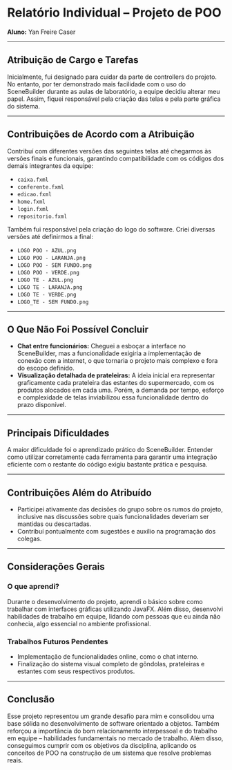 # Relatório Individual – Projeto de POO

**Aluno:** Yan Freire Caser

---

## Atribuição de Cargo e Tarefas

Inicialmente, fui designado para cuidar da parte de controllers do projeto. No entanto, por ter demonstrado mais facilidade com o uso do SceneBuilder durante as aulas de laboratório, a equipe decidiu alterar meu papel. Assim, fiquei responsável pela criação das telas e pela parte gráfica do sistema.

---

## Contribuições de Acordo com a Atribuição

Contribuí com diferentes versões das seguintes telas até chegarmos às versões finais e funcionais, garantindo compatibilidade com os códigos dos demais integrantes da equipe:

- `caixa.fxml`  
- `conferente.fxml`  
- `edicao.fxml`  
- `home.fxml`  
- `login.fxml`  
- `repositorio.fxml`  

Também fui responsável pela criação do logo do software. Criei diversas versões até definirmos a final:

- `LOGO POO - AZUL.png`  
- `LOGO POO - LARANJA.png`  
- `LOGO POO - SEM FUNDO.png`  
- `LOGO POO - VERDE.png`  
- `LOGO TE - AZUL.png`  
- `LOGO TE - LARANJA.png`  
- `LOGO TE - VERDE.png`  
- `LOGO_TE - SEM FUNDO.png`

---

## O Que Não Foi Possível Concluir

- **Chat entre funcionários:** Cheguei a esboçar a interface no SceneBuilder, mas a funcionalidade exigiria a implementação de conexão com a internet, o que tornaria o projeto mais complexo e fora do escopo definido.
- **Visualização detalhada de prateleiras:** A ideia inicial era representar graficamente cada prateleira das estantes do supermercado, com os produtos alocados em cada uma. Porém, a demanda por tempo, esforço e complexidade de telas inviabilizou essa funcionalidade dentro do prazo disponível.

---

## Principais Dificuldades

A maior dificuldade foi o aprendizado prático do SceneBuilder. Entender como utilizar corretamente cada ferramenta para garantir uma integração eficiente com o restante do código exigiu bastante prática e pesquisa.

---

## Contribuições Além do Atribuído

- Participei ativamente das decisões do grupo sobre os rumos do projeto, inclusive nas discussões sobre quais funcionalidades deveriam ser mantidas ou descartadas.
- Contribuí pontualmente com sugestões e auxílio na programação dos colegas.

---

## Considerações Gerais

### O que aprendi?

Durante o desenvolvimento do projeto, aprendi o básico sobre como trabalhar com interfaces gráficas utilizando JavaFX. Além disso, desenvolvi habilidades de trabalho em equipe, lidando com pessoas que eu ainda não conhecia, algo essencial no ambiente profissional.

### Trabalhos Futuros Pendentes

- Implementação de funcionalidades online, como o chat interno.
- Finalização do sistema visual completo de gôndolas, prateleiras e estantes com seus respectivos produtos.

---

## Conclusão

Esse projeto representou um grande desafio para mim e consolidou uma base sólida no desenvolvimento de software orientado a objetos. Também reforçou a importância do bom relacionamento interpessoal e do trabalho em equipe – habilidades fundamentais no mercado de trabalho. Além disso, conseguimos cumprir com os objetivos da disciplina, aplicando os conceitos de POO na construção de um sistema que resolve problemas reais.
